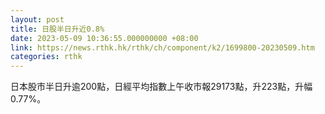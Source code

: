 ```yaml
---
layout: post
title: 日股半日升近0.8%
date: 2023-05-09 10:36:55.000000000 +08:00
link: https://news.rthk.hk/rthk/ch/component/k2/1699800-20230509.htm
categories: rthk
---
```


日本股市半日升逾200點，日經平均指數上午收市報29173點，升223點，升幅0.77%。
